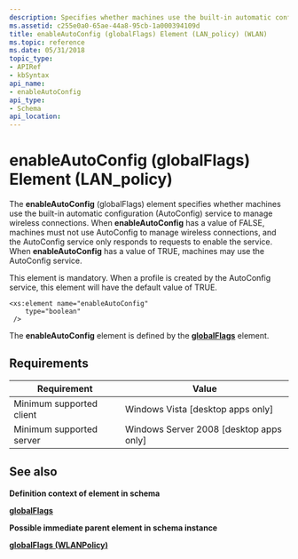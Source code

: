 ```yaml
---
description: Specifies whether machines use the built-in automatic configuration (AutoConfig) service to manage wireless connections.
ms.assetid: c255e0a0-65ae-44a8-95cb-1a000394109d
title: enableAutoConfig (globalFlags) Element (LAN_policy) (WLAN)
ms.topic: reference
ms.date: 05/31/2018
topic_type: 
- APIRef
- kbSyntax
api_name: 
- enableAutoConfig
api_type: 
- Schema
api_location: 
---
```


# enableAutoConfig (globalFlags) Element (LAN_policy)

The **enableAutoConfig** (globalFlags) element specifies whether machines use the built-in automatic configuration (AutoConfig) service to manage wireless connections. When **enableAutoConfig** has a value of FALSE, machines must not use AutoConfig to manage wireless connections, and the AutoConfig service only responds to requests to enable the service. When **enableAutoConfig** has a value of TRUE, machines may use the AutoConfig service.

This element is mandatory. When a profile is created by the AutoConfig service, this element will have the default value of TRUE.

``` syntax
<xs:element name="enableAutoConfig"
    type="boolean"
 />
```

The **enableAutoConfig** element is defined by the [**globalFlags**](wlan-policyschema-globalflags-wlanpolicy-element.md) element.

## Requirements



| Requirement | Value |
|-------------------------------------|------------------------------------------------------|
| Minimum supported client<br/> | Windows Vista \[desktop apps only\]<br/>       |
| Minimum supported server<br/> | Windows Server 2008 \[desktop apps only\]<br/> |



## See also

<dl> <dt>

**Definition context of element in schema**
</dt> <dt>

[**globalFlags**](wlan-policyschema-globalflags-wlanpolicy-element.md)
</dt> <dt>

**Possible immediate parent element in schema instance**
</dt> <dt>

[**globalFlags (WLANPolicy)**](wlan-policyschema-globalflags-wlanpolicy-element.md)
</dt> </dl>

 

 




